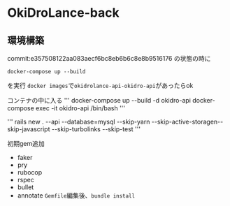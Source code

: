 # OkiDroLance-back
## 環境構築
commit:e357508122aa083aecf6bc8eb6b6c8e8b9516176 の状態の時に
```
docker-compose up --build
```
を実行
`docker images`で`okidrolance-api-okidro-api`があったらok

コンテナの中に入る
'''
docker-compose up --build -d okidro-api
docker-compose exec -it okidro-api  /bin/bash
'''

'''
rails new . --api --database=mysql --skip-yarn --skip-active-storagen--skip-javascript --skip-turbolinks --skip-test
'''

初期gem追加
- faker
- pry
- rubocop
- rspec
- bullet
- annotate
`Gemfile`編集後、`bundle install`


